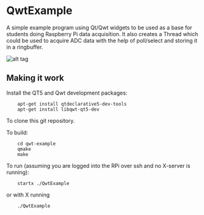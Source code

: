 # QwtExample

A simple example program using Qt/Qwt widgets to be used as a base for students doing Raspberry Pi data acquisition. It also creates a Thread which could be used to acquire ADC data with the help of poll/select and storing it in a ringbuffer.

![alt tag](screenshot.png)

## Making it work

Install the QT5 and Qwt development packages:

```
    apt-get install qtdeclarative5-dev-tools
    apt-get install libqwt-qt5-dev
```

To clone this git repository.

To build:

```
    cd qwt-example
    qmake
    make
```

To run (assuming you are logged into the RPi over ssh and no X-server is running):

```
    startx ./QwtExample
```

or with X running

```
    ./QwtExample
```
